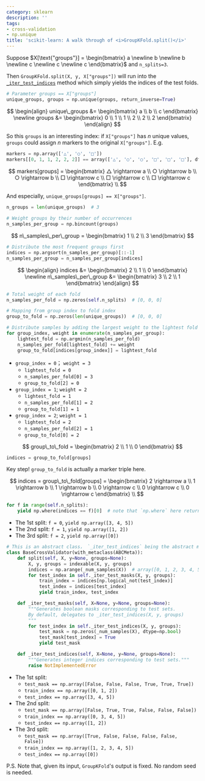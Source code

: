 ```yaml
---
category: sklearn
description: ''
tags:
- cross-validation
- np.unique
title: 'scikit-learn: A walk through of <i>GroupKFold.split()</i>'
---
```


Suppose $X[\text{"groups"}] = \begin{bmatrix} a \newline b \newline b \newline c \newline c \newline c \end{bmatrix}$ and `n_splits=3`.

Then `GroupKFold.split(X, y, X["groups"])` will run into the [`_iter_test_indices`](https://github.com/scikit-learn/scikit-learn/blob/a24c8b46/sklearn/model_selection/_split.py#L487) method which simply yields the indices of the test folds.

```python
# Parameter groups == X["groups"]
unique_groups, groups = np.unique(groups, return_inverse=True)
```

$$
\begin{align}
unique\_groups &= \begin{bmatrix} a \\ b \\ c \end{bmatrix} \newline
groups &= \begin{bmatrix} 0 \\ 1 \\ 1 \\ 2 \\ 2 \\ 2 \end{bmatrix}
\end{align}
$$

So this `groups` is an interesting index: if `X["groups"]` has $n$ unique values, `groups` could assign $n$ markers to the original `X["groups"]`. E.g.

```python
markers = np.array(['△', '○', '□'])
markers[[0, 1, 1, 2, 2, 2]] == array(['△', '○', '○', '□', '□', '□'], dtype='<U1')
```

$$
markers[groups] = \begin{bmatrix} △ \rightarrow a \\ ○ \rightarrow b \\ ○ \rightarrow b \\ □ \rightarrow c \\ □ \rightarrow c \\ □ \rightarrow c \end{bmatrix} \\
$$

And especially, `unique_groups[groups] == X["groups"]`.

```python
n_groups = len(unique_groups)  # 3
 
# Weight groups by their number of occurrences
n_samples_per_group = np.bincount(groups)
```

$$
n\_samples\_per\_group = \begin{bmatrix} 1 \\ 2 \\ 3 \end{bmatrix}
$$

```python
# Distribute the most frequent groups first
indices = np.argsort(n_samples_per_group)[::-1]
n_samples_per_group = n_samples_per_group[indices]
```

$$
\begin{align}
indices &= \begin{bmatrix} 2 \\ 1 \\ 0 \end{bmatrix} \newline
n\_samples\_per\_group &= \begin{bmatrix} 3 \\ 2 \\ 1 \end{bmatrix} 
\end{align}
$$

```python
# Total weight of each fold
n_samples_per_fold = np.zeros(self.n_splits)  # [0, 0, 0]

# Mapping from group index to fold index
group_to_fold = np.zeros(len(unique_groups))  # [0, 0, 0]

# Distribute samples by adding the largest weight to the lightest fold
for group_index, weight in enumerate(n_samples_per_group):
    lightest_fold = np.argmin(n_samples_per_fold)
    n_samples_per_fold[lightest_fold] += weight
    group_to_fold[indices[group_index]] = lightest_fold
```

- `group_index = 0`； `weight = 3`
	- `lightest_fold = 0`
	- `n_samples_per_fold[0] = 3`
	- `group_to_fold[2] = 0`
- `group_index = 1`; `weight = 2`
	- `lightest_fold = 1`
	- `n_samples_per_fold[1] = 2`
	- `group_to_fold[1] = 1`
- `group_index = 2`; `weight = 1`
	- `lightest_fold = 2`
	- `n_samples_per_fold[2] = 1`
	- `group_to_fold[0] = 2`

$$
group\_to\_fold = \begin{bmatrix} 2 \\ 1 \\ 0 \end{bmatrix}
$$

```python
indices = group_to_fold[groups]
```

Key step! `group_to_fold` is actually a marker triple here.

$$
indices = group\_to\_fold[groups] = \begin{bmatrix} 2 \rightarrow a \\ 1 \rightarrow b \\ 1 \rightarrow b \\ 0 \rightarrow c \\ 0 \rightarrow c \\ 0 \rightarrow c \end{bmatrix} \\
$$

```python
for f in range(self.n_splits):
    yield np.where(indices == f)[0]  # note that `np.where` here return a one-elemented tuple
```

- The 1st split: `f = 0`, `yield np.array([3, 4, 5])`
- The 2nd split: `f = 1`, `yield np.array([1, 2])`
- The 3rd split: `f = 2`, `yield np.array([0])`

```python
# This is an abstract class， `_iter_test_indices` being the abstract method
class BaseCrossValidator(with_metaclass(ABCMeta)):
    def split(self, X, y=None, groups=None):
        X, y, groups = indexable(X, y, groups)
        indices = np.arange(_num_samples(X))  # array([0, 1, 2, 3, 4, 5]) here
        for test_index in self._iter_test_masks(X, y, groups):
            train_index = indices[np.logical_not(test_index)]
            test_index = indices[test_index]
            yield train_index, test_index

    def _iter_test_masks(self, X=None, y=None, groups=None):
        """Generates boolean masks corresponding to test sets.
        By default, delegates to _iter_test_indices(X, y, groups)
        """
        for test_index in self._iter_test_indices(X, y, groups):
            test_mask = np.zeros(_num_samples(X), dtype=np.bool)
            test_mask[test_index] = True
            yield test_mask

    def _iter_test_indices(self, X=None, y=None, groups=None):
        """Generates integer indices corresponding to test sets."""
        raise NotImplementedError
```

- The 1st split:
    - `test_mask == np.array([False, False, False, True, True, True])`
    - `train_index == np.array([0, 1, 2])`
    - `test_index == np.array([3, 4, 5])`
- The 2nd split:
    - `test_mask == np.array([False, True, True, False, False, False])`
    - `train_index == np.array([0, 3, 4, 5])`
    - `test_index == np.array([1, 2])`
- The 3rd split: 
    - `test_mask == np.array([True, False, False, False, False, False])`
    - `train_index == np.array([1, 2, 3, 4, 5])`
    - `test_index == np.array([0])`

P.S. Note that, given its input, `GroupKFold`'s output is fixed. No random seed is needed.